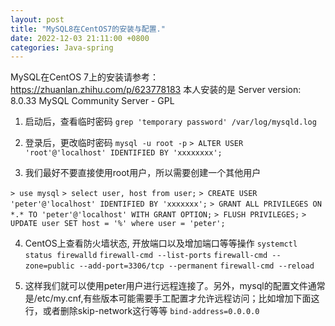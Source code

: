 ```yaml
---
layout: post
title: "MySQL8在CentOS7的安装与配置."
date: 2022-12-03 21:11:00 +0800
categories: Java-spring
--- 
```

MySQL在CentOS 7上的安装请参考：https://zhuanlan.zhihu.com/p/623778183
本人安装的是 Server version: 8.0.33 MySQL Community Server - GPL

1. 启动后，查看临时密码
```grep 'temporary password' /var/log/mysqld.log```

2. 登录后，更改临时密码
```mysql -u root -p```
```> ALTER USER 'root'@'localhost' IDENTIFIED BY 'xxxxxxxx';```

3. 我们最好不要直接使用root用户，所以需要创建一个其他用户

```> use mysql```
```> select user, host from user;```
```> CREATE USER 'peter'@'localhost' IDENTIFIED BY 'xxxxxxx';```
```> GRANT ALL PRIVILEGES ON *.* TO 'peter'@'localhost' WITH GRANT OPTION;```
```> FLUSH PRIVILEGES;```
```> UPDATE user SET host = '%' where user = 'peter';```

4. CentOS上查看防火墙状态, 开放端口以及增加端口等等操作
```systemctl status firewalld```
```firewall-cmd --list-ports```
```firewall-cmd --zone=public --add-port=3306/tcp --permanent```
```firewall-cmd --reload```

5. 这样我们就可以使用peter用户进行远程连接了。另外，mysql的配置文件通常是/etc/my.cnf,有些版本可能需要手工配置才允许远程访问；比如增加下面这行，或者删除skip-network这行等等
```bind-address=0.0.0.0``` 


 
